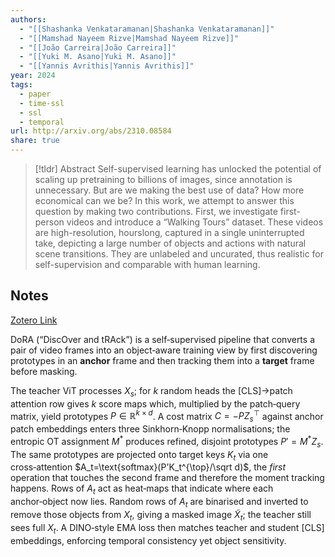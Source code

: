 ```yaml
---
authors:
  - "[[Shashanka Venkataramanan|Shashanka Venkataramanan]]"
  - "[[Mamshad Nayeem Rizve|Mamshad Nayeem Rizve]]"
  - "[[João Carreira|João Carreira]]"
  - "[[Yuki M. Asano|Yuki M. Asano]]"
  - "[[Yannis Avrithis|Yannis Avrithis]]"
year: 2024
tags:
  - paper
  - time-ssl
  - ssl
  - temporal
url: http://arxiv.org/abs/2310.08584
share: true
---
```



> [!tldr] Abstract
> Self-supervised learning has unlocked the potential of scaling up pretraining to billions of images, since annotation is unnecessary. But are we making the best use of data? How more economical can we be? In this work, we attempt to answer this question by making two contributions. First, we investigate first-person videos and introduce a “Walking Tours” dataset. These videos are high-resolution, hourslong, captured in a single uninterrupted take, depicting a large number of objects and actions with natural scene transitions. They are unlabeled and uncurated, thus realistic for self-supervision and comparable with human learning.



## Notes

[Zotero Link](zotero://select/library/items/PCPDD8R4)

DoRA (“DiscOver and tRAck”) is a self‑supervised pipeline that converts a pair of video frames into an object‑aware training view by first discovering prototypes in an **anchor** frame and then tracking them into a **target** frame before masking.

The teacher ViT processes $X_s$; for $k$ random heads the [CLS]→patch attention row gives $k$ score maps which, multiplied by the patch‑query matrix, yield prototypes $P\in\mathbb R^{k\times d}$.
A cost matrix $C=-PZ_s^\top$ against anchor patch embeddings enters three Sinkhorn‑Knopp normalisations; the entropic OT assignment $M^{*}$ produces refined, disjoint prototypes $P'=M^{*}Z_s$.
The same prototypes are projected onto target keys $K_t$ via one cross‑attention $A_t=\text{softmax}(P'K_t^{\top}/\sqrt d)$, the _first_ operation that touches the second frame and therefore the moment tracking happens. 
Rows of $A_t$ act as heat‑maps that indicate where each anchor‑object now lies. 
Random rows of $A_t$ are binarised and inverted to remove those objects from $X_t$, giving a masked image $\tilde X_t$; the teacher still sees full $X_t$.
A DINO‑style EMA loss then matches teacher and student [CLS] embeddings, enforcing temporal consistency yet object sensitivity.
